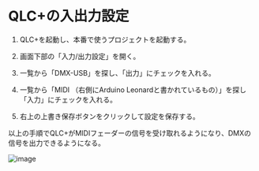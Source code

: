 # QLC+の入出力設定

1. QLC+を起動し、本番で使うプロジェクトを起動する。

2. 画面下部の「入力/出力設定」を開く。

3. 一覧から「DMX-USB」を探し、「出力」にチェックを入れる。

4. 一覧から「MIDI （右側にArduino Leonardと書かれているもの）」を探し「入力」にチェックを入れる。

5. 右上の上書き保存ボタンをクリックして設定を保存する。
 
以上の手順でQLC+がMIDIフェーダーの信号を受け取れるようになり、DMXの信号を出力できるようになる。

![image](https://user-images.githubusercontent.com/51395778/147245006-85138de7-e1a5-481f-ade9-15085c22c9d6.png)
